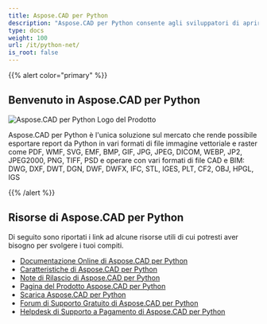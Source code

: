 ```yaml
---
title: Aspose.CAD per Python
description: "Aspose.CAD per Python consente agli sviluppatori di aprire, leggere e elaborare i formati di file CAD e BIM AutoCAD DWG, DXF, DWT e altri formati di file come: DGN, DWF, DWFX, IFC, STL, IGES, PLT, CF2, OBJ, HPGL, IGS."
type: docs
weight: 100
url: /it/python-net/
is_root: false
---
```


{{% alert color="primary" %}}

## **Benvenuto in Aspose.CAD per Python**

![Aspose.CAD per Python Logo del Prodotto](/cad/_assets/home_4.png)

Aspose.CAD per Python è l'unica soluzione sul mercato che rende possibile esportare report da Python in vari formati di file immagine vettoriale e raster come PDF, WMF, SVG, EMF, BMP, GIF, JPG, JPEG, DICOM, WEBP, JP2, JPEG2000, PNG, TIFF, PSD e operare con vari formati di file CAD e BIM: DWG, DXF, DWT, DGN, DWF, DWFX, IFC, STL, IGES, PLT, CF2, OBJ, HPGL, IGS

{{% /alert %}}

## **Risorse di Aspose.CAD per Python**

Di seguito sono riportati i link ad alcune risorse utili di cui potresti aver bisogno per svolgere i tuoi compiti.

- [Documentazione Online di Aspose.CAD per Python](/it/cad/python-net/)
- [Caratteristiche di Aspose.CAD per Python](/it/cad/python-net/features-overview/)
- [Note di Rilascio di Aspose.CAD per Python](https://releases.aspose.com/cad/python-net/release-notes/)
- [Pagina del Prodotto Aspose.CAD per Python](https://products.aspose.com/cad/python-net/)
- [Scarica Aspose.CAD per Python](https://downloads.aspose.com/cad/python-net)
- [Forum di Supporto Gratuito di Aspose.CAD per Python](https://forum.aspose.com/c/cad/19)
- [Helpdesk di Supporto a Pagamento di Aspose.CAD per Python](https://helpdesk.aspose.com/)

